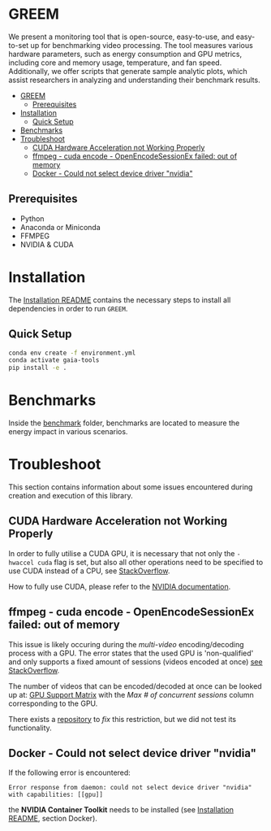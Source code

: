 # GREEM

We present a monitoring tool that is open-source, easy-to-use, and easy-to-set up for benchmarking video processing. The tool measures various hardware parameters, such as energy consumption and GPU metrics, including core and memory usage, temperature, and fan speed. Additionally, we offer scripts that generate sample analytic plots, which assist researchers in analyzing and understanding their benchmark results.

<!-- Explain the advantages of using this tool -->

- [GREEM](#greem)
  - [Prerequisites](#prerequisites)
- [Installation](#installation)
  - [Quick Setup](#quick-setup)
- [Benchmarks](#benchmarks)
- [Troubleshoot](#troubleshoot)
  - [CUDA Hardware Acceleration not Working Properly](#cuda-hardware-acceleration-not-working-properly)
  - [ffmpeg - cuda encode - OpenEncodeSessionEx failed: out of memory](#ffmpeg---cuda-encode---openencodesessionex-failed-out-of-memory)
  - [Docker - Could not select device driver "nvidia"](#docker---could-not-select-device-driver-nvidia)

## Prerequisites

- Python
- Anaconda or Miniconda
- FFMPEG
- NVIDIA & CUDA

# Installation

The [Installation README](INSTALL.md) contains the necessary steps to install all dependencies in order to run `GREEM`.

## Quick Setup

```bash
conda env create -f environment.yml
conda activate gaia-tools
pip install -e .
```

# Benchmarks

Inside the [benchmark](gaia/benchmark/README.md) folder, benchmarks are located to measure the energy impact in various scenarios.

# Troubleshoot

This section contains information about some issues encountered during creation and execution of this library.

## CUDA Hardware Acceleration not Working Properly

In order to fully utilise a CUDA GPU, it is necessary that not only the `-hwaccel cuda` flag is set, but also all other operations need to be specified to use CUDA instead of a CPU, see [StackOverflow](https://stackoverflow.com/questions/44510765/gpu-accelerated-video-processing-with-ffmpeg).

How to fully use CUDA, please refer to the [NVIDIA documentation](https://docs.nvidia.com/video-technologies/video-codec-sdk/12.0/ffmpeg-with-nvidia-gpu/index.html).

## ffmpeg - cuda encode - OpenEncodeSessionEx failed: out of memory

This issue is likely occuring during the *multi-video* encoding/decoding process with a GPU.
The error states that the used GPU is 'non-qualified' and only supports a fixed amount of sessions (videos encoded at once) [see StackOverflow](https://stackoverflow.com/questions/46393526/ffmpeg-cuda-encode-openencodesessionex-failed-out-of-memory).

The number of videos that can be encoded/decoded at once can be looked up at: [GPU Support Matrix](https://developer.nvidia.com/video-encode-and-decode-gpu-support-matrix-new#Encoder) with the *Max \# of concurrent sessions* column corresponding to the GPU.

There exists a [repository](https://github.com/keylase/nvidia-patch) to *fix* this restriction, but we did not test its functionality.


## Docker - Could not select device driver "nvidia"

If the following error is encountered:

`Error response from daemon: could not select device driver "nvidia" with capabilities: [[gpu]]`

the **NVIDIA Container Toolkit** needs to be installed (see [Installation README](INSTALL.md), section Docker).
